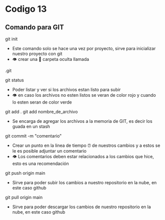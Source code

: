 # Codigo 13

## Comando para GIT


git init

- Este comando solo se hace una vez por proyecto, sirve para inicializar nuestro proyecto con git
- :eye: crear una :file_folder: carpeta oculta llamada 

.git


git status


- Poder listar y ver si los archivos estan listo para subir
- :eye: en caso los archivos no esten listos se veran de color rojo y cuando lo esten seran de color verde


git add .
git add nombre_de_archivo


- Se encarga de agregar los archivos a la memoria de GIT, es decir los guada en un stash


git commit -m "comentario"


- Crear un punto en la linea de tiempo :alarm_clock: de nuestros cambios y a estos se le es posible adjuntar un comentario
- :eye: Los comentarios deben estar relacionados a los cambios que hice, esto es una recomendación

git push origin main


- Sirve para poder subir los cambios a nuestro repositorio en la nube, en este caso github


git pull origin main


- Sirve para poder descargar los cambios de nuestro repositorio en la nube, en este caso github
```